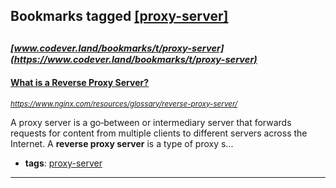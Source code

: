 ## Bookmarks tagged [[proxy-server]](https://www.codever.land/search?q=[proxy-server])

_<sup><sup>[www.codever.land/bookmarks/t/proxy-server](https://www.codever.land/bookmarks/t/proxy-server)</sup></sup>_
---
#### [What is a Reverse Proxy Server?](https://www.nginx.com/resources/glossary/reverse-proxy-server/)
_<sup>https://www.nginx.com/resources/glossary/reverse-proxy-server/</sup>_

A proxy server is a go‑between or intermediary server that forwards requests for content from multiple clients to different servers across the Internet. A **reverse proxy server** is a type of proxy s...
* **tags**: [proxy-server](../tagged/proxy-server.md)
---
